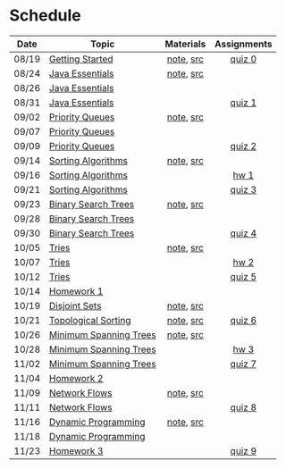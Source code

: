 # Schedule

| Date | Topic | Materials | Assignments |
|:---:|---|:---:|:---:|
|08/19| [Getting Started]() | [note](https://emory.gitbook.io/dsa-java/getting-started), [src](../src/main/java/edu/emory/cs/utils) | [quiz 0](quiz/quiz0.md) |
|08/24| [Java Essentials]() | [note](https://emory.gitbook.io/dsa-java/java-essentials), [src](../src/main/java/edu/emory/cs/algebraic) | |
|08/26| [Java Essentials]() | | |
|08/31| [Java Essentials]() | | [quiz 1](quizzes.md#quiz-1) |
|09/02| [Priority Queues]() | [note](https://emory.gitbook.io/dsa-java/priority-queues), [src](../src/main/java/edu/emory/cs/queue) | |
|09/07| [Priority Queues]() | | |
|09/09| [Priority Queues]() | | [quiz 2](quizzes.md#quiz-2) |
|09/14| [Sorting Algorithms]() | [note](https://emory.gitbook.io/dsa-java/sorting-algorithms), [src](../src/main/java/edu/emory/cs/sort) | |
|09/16| [Sorting Algorithms]() | | [hw 1](hw_hybrid_sort.md) |
|09/21| [Sorting Algorithms]() | | [quiz 3](quizzes.md#quiz-3) | 
|09/23| [Binary Search Trees]() | [note](https://emory.gitbook.io/dsa-java/binary-search-trees), [src](../src/main/java/edu/emory/cs/tree) | |
|09/28| [Binary Search Trees]() | | |
|09/30| [Binary Search Trees]() | | [quiz 4](quizzes.md#quiz-4) |
|10/05| [Tries]() | [note](https://emory.gitbook.io/dsa-java/tries), [src](../src/main/java/edu/emory/cs/trie) | |
|10/07| [Tries]() | | [hw 2](hw_autocomplete.md) |
|10/12| [Tries]() | | [quiz 5](quizzes.md#quiz-5) |
|10/14| [Homework 1]() | | |
|10/19| [Disjoint Sets]() | [note](https://emory.gitbook.io/dsa-java/disjoint-sets), [src](../src/main/java/edu/emory/cs/set) | |
|10/21| [Topological Sorting]() | [note](https://emory.gitbook.io/dsa-java/topological-sorting), [src](../src/main/java/edu/emory/cs/graph/sort) | [quiz 6](quizzes.md#quiz-6) |
|10/26| [Minimum Spanning Trees]() | [note](https://emory.gitbook.io/dsa-java/minimum-spanning-trees), [src](../src/main/java/edu/emory/cs/graph/span) | |
|10/28| [Minimum Spanning Trees]() | | [hw 3]() |
|11/02| [Minimum Spanning Trees]() | | [quiz 7](quizzes.md#quiz-7) |
|11/04| [Homework 2]() | | |
|11/09| [Network Flows]() | [note](https://emory.gitbook.io/dsa-java/network-flows), [src](../src/main/java/edu/emory/cs/graph/flow) | |
|11/11| [Network Flows]() | | [quiz 8](quizzes.md#quiz-8) | 
|11/16| [Dynamic Programming]() | [note](https://emory.gitbook.io/dsa-java/dynamic-programming), [src](../src/main/java/edu/emory/cs/dynamic) | |
|11/18| [Dynamic Programming]() | | |
|11/23| [Homework 3]() | | [quiz 9](quizzes.md#quiz-9) |

<!--  -->
<!-- [Shortest Path Algorithms]() | [md](), [pdf](shortest_path_algorithms.pdf), [src](../src/main/java/edu/emory/cs/graph/path/) | [quiz 8](quiz0.md#quiz-8) | -->
<!-- [Binary Search Trees]() | [md](binary_search_trees.md), [pdf](binary_search_trees.pdf), [src](../src/main/java/edu/emory/cs/tree/) | |  -->
<!-- [Homework 3]() |  | [hw 4]() | -->
